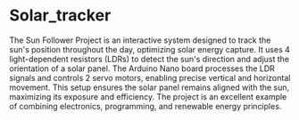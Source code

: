 ﻿# Solar_tracker
The Sun Follower Project is an interactive system designed to track the sun's position throughout the day, optimizing solar energy capture. It uses 4 light-dependent resistors (LDRs) to detect the sun's direction and adjust the orientation of a solar panel. The Arduino Nano board processes the LDR signals and controls 2 servo motors, enabling precise vertical and horizontal movement. This setup ensures the solar panel remains aligned with the sun, maximizing its exposure and efficiency. The project is an excellent example of combining electronics, programming, and renewable energy principles.
